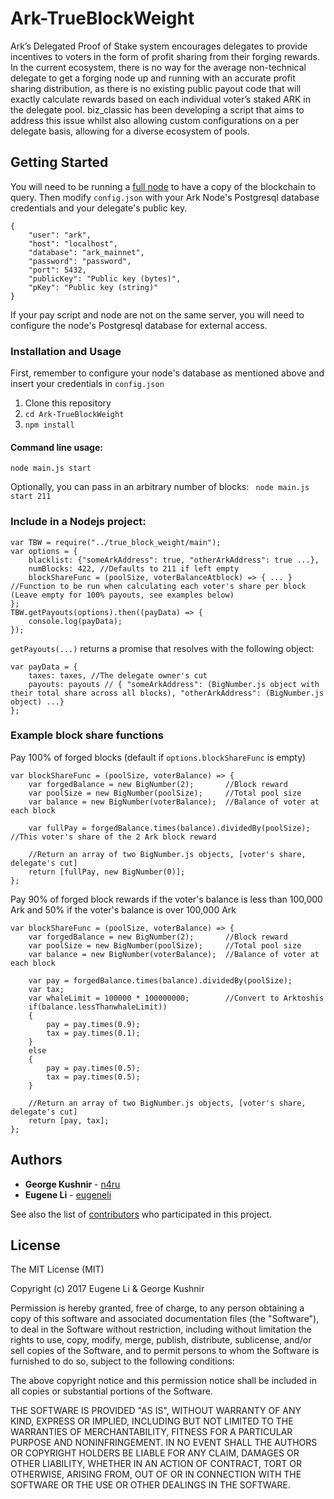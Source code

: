 # Ark-TrueBlockWeight

Ark’s Delegated Proof of Stake system encourages delegates to provide incentives to voters in the form of profit sharing from their forging rewards. In the current ecosystem, there is no way for the average non-technical delegate to get a forging node up and running with an accurate profit sharing distribution, as there is no existing public payout code that will exactly calculate rewards based on each individual voter’s staked ARK in the delegate pool. biz_classic has been developing a script that aims to address this issue whilst also allowing custom configurations on a per delegate basis, allowing for a diverse ecosystem of pools.

## Getting Started

You will need to be running a [full node](https://github.com/ArkEcosystem/ark-node) to have a copy of the blockchain to query.
Then modify ```config.json``` with your Ark Node's Postgresql database credentials and your delegate's public key.
```
{
    "user": "ark",
    "host": "localhost",
    "database": "ark_mainnet",
    "password": "password",
    "port": 5432,
    "publicKey": "Public key (bytes)",
    "pKey": "Public key (string)"
}
```

If your pay script and node are not on the same server, you will need to configure the node's Postgresql database for external access.

### Installation and Usage
First, remember to configure your node's database as mentioned above and insert your credentials in ```config.json```
1) Clone this repository
2) ```cd Ark-TrueBlockWeight```
3) ```npm install```

#### Command line usage:
```node main.js start```

Optionally, you can pass in an arbitrary number of blocks:  ``` node main.js start 211```

### Include in a Nodejs project:
```
var TBW = require("../true_block_weight/main");
var options = {
    blacklist: {"someArkAddress": true, "otherArkAddress": true ...},
    numBlocks: 422, //Defaults to 211 if left empty
    blockShareFunc = (poolSize, voterBalanceAtblock) => { ... } //Function to be run when calculating each voter's share per block (Leave empty for 100% payouts, see examples below)
};
TBW.getPayouts(options).then((payData) => {
    console.log(payData);
});
```

```getPayouts(...)``` returns a promise that resolves with the following object:
```
var payData = {
    taxes: taxes, //The delegate owner's cut
    payouts: payouts // { "someArkAddress": (BigNumber.js object with their total share across all blocks), "otherArkAddress": (BigNumber.js object) ...}
};
```

### Example block share functions
Pay 100% of forged blocks (default if ```options.blockShareFunc``` is empty)
```
var blockShareFunc = (poolSize, voterBalance) => {
    var forgedBalance = new BigNumber(2);       //Block reward
    var poolSize = new BigNumber(poolSize);     //Total pool size
    var balance = new BigNumber(voterBalance);  //Balance of voter at each block

    var fullPay = forgedBalance.times(balance).dividedBy(poolSize); //This voter's share of the 2 Ark block reward

    //Return an array of two BigNumber.js objects, [voter's share, delegate's cut]
    return [fullPay, new BigNumber(0)]; 
};
```

Pay 90% of forged block rewards if the voter's balance is less than 100,000 Ark and 50% if the voter's balance is over 100,000 Ark
```
var blockShareFunc = (poolSize, voterBalance) => {
    var forgedBalance = new BigNumber(2);       //Block reward
    var poolSize = new BigNumber(poolSize);     //Total pool size
    var balance = new BigNumber(voterBalance);  //Balance of voter at each block
    
    var pay = forgedBalance.times(balance).dividedBy(poolSize);
    var tax;
    var whaleLimit = 100000 * 100000000;        //Convert to Arktoshis
    if(balance.lessThanwhaleLimit))
    {
        pay = pay.times(0.9);
        tax = pay.times(0.1);
    }
    else
    {
        pay = pay.times(0.5);
        tax = pay.times(0.5);
    }

    //Return an array of two BigNumber.js objects, [voter's share, delegate's cut]
    return [pay, tax]; 
};
```

## Authors

* **George Kushnir** - [n4ru](https://github.com/n4ru)
* **Eugene Li** - [eugeneli](https://github.com)

See also the list of [contributors](https://github.com/eugeneli/Ark-TrueBlockWeight/graphs/contributors) who participated in this project.

## License

The MIT License (MIT)

Copyright (c) 2017 Eugene Li & George Kushnir

Permission is hereby granted, free of charge, to any person obtaining a copy of this software and associated documentation files (the "Software"), to deal in the Software without restriction, including without limitation the rights to use, copy, modify, merge, publish, distribute, sublicense, and/or sell copies of the Software, and to permit persons to whom the Software is furnished to do so, subject to the following conditions:  

The above copyright notice and this permission notice shall be included in all copies or substantial portions of the Software.

THE SOFTWARE IS PROVIDED "AS IS", WITHOUT WARRANTY OF ANY KIND, EXPRESS OR IMPLIED, INCLUDING BUT NOT LIMITED TO THE WARRANTIES OF MERCHANTABILITY, FITNESS FOR A PARTICULAR PURPOSE AND NONINFRINGEMENT. IN NO EVENT SHALL THE AUTHORS OR COPYRIGHT HOLDERS BE LIABLE FOR ANY CLAIM, DAMAGES OR OTHER LIABILITY, WHETHER IN AN ACTION OF CONTRACT, TORT OR OTHERWISE, ARISING FROM, OUT OF OR IN CONNECTION WITH THE SOFTWARE OR THE USE OR OTHER DEALINGS IN THE SOFTWARE.
